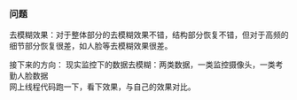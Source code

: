 

###  问题  
去模糊效果：对于整体部分的去模糊效果不错，结构部分恢复不错，但对于高频的细节部分恢复很差，如人脸等去模糊效果很差。


接下来的方向：
现实监控下的数据去模糊：两类数据，一类监控摄像头，一类考勤人脸数据  
网上线程代码跑一下，看下效果，与自己的效果对比。

<!--stackedit_data:
eyJoaXN0b3J5IjpbMTk2ODA2MzUsNzYyMTc2NDcxLC05NDczMj
Y0NzldfQ==
-->